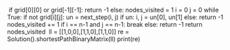 ​
if grid[0][0] or grid[-1][-1]:
return -1
else:
nodes_visited = 1
i = 0
j = 0
while True:
if not grid[i][j]:
un = next_step(i, j)
if un:
i, j = un[0], un[1]
else:
return -1
nodes_visited += 1
if i == n-1 and j == n-1:
break
else:
return -1
return nodes_visited
​
ll = [[1,0,0],[1,1,0],[1,1,0]]
re = Solution().shortestPathBinaryMatrix(ll)
print(re)
​
```